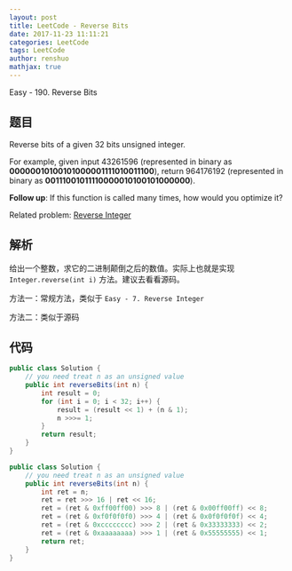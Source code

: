```yaml
---
layout: post
title: LeetCode - Reverse Bits
date: 2017-11-23 11:11:21
categories: LeetCode
tags: LeetCode
author: renshuo
mathjax: true
---
```


Easy - 190. Reverse Bits

<!--more-->

## 题目

Reverse bits of a given 32 bits unsigned integer.

For example, given input 43261596 (represented in binary as **00000010100101000001111010011100**), return 964176192 (represented in binary as **00111001011110000010100101000000**).

**Follow up**:
If this function is called many times, how would you optimize it?

Related problem: [Reverse Integer](https://leetcode.com/problems/reverse-integer/)

## 解析

给出一个整数，求它的二进制颠倒之后的数值。实际上也就是实现 `Integer.reverse(int i)` 方法。建议去看看源码。

方法一：常规方法，类似于 `Easy - 7. Reverse Integer`

方法二：类似于源码

## 代码

``` java
public class Solution {
    // you need treat n as an unsigned value
    public int reverseBits(int n) {
        int result = 0;
        for (int i = 0; i < 32; i++) {
            result = (result << 1) + (n & 1);
            n >>>= 1;
        }
        return result;
    }
}
```
``` java
public class Solution {
    // you need treat n as an unsigned value
    public int reverseBits(int n) {
        int ret = n;
        ret = ret >>> 16 | ret << 16;
        ret = (ret & 0xff00ff00) >>> 8 | (ret & 0x00ff00ff) << 8;
        ret = (ret & 0xf0f0f0f0) >>> 4 | (ret & 0x0f0f0f0f) << 4;
        ret = (ret & 0xcccccccc) >>> 2 | (ret & 0x33333333) << 2;
        ret = (ret & 0xaaaaaaaa) >>> 1 | (ret & 0x55555555) << 1;
        return ret;
    }
}
```

